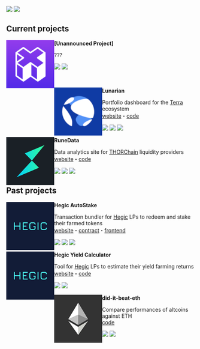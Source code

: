 [![](https://img.shields.io/twitter/follow/_0x_larry?label=follow%20on%20twitter&style=for-the-badge&logo=twitter)](https://twitter.com/_0x_larry)
[![](https://img.shields.io/github/followers/0xlarry?label=follow%20on%20GitHub&style=for-the-badge&logo=github)](https://github.com/0xlarry)

## Current projects

<!--
<img align="left" width="128" height="128" src="images/lido.png"> **\[Unannounced Project\]** 

???<br>

<img src="https://img.shields.io/badge/solidity%20-%23363636.svg"/> <img src="https://img.shields.io/badge/typescript%20-%23007ACC.svg"/>

<br>
-->
<img align="left" width="128" height="128" src="images/xtoken.png"> **\[Unannounced Project\]**

???<br>

<img src="https://img.shields.io/badge/solidity%20-%23363636.svg"/> <img src="https://img.shields.io/badge/typescript%20-%23007ACC.svg"/>

<br>

<img align="left" width="128" height="128" src="images/terra.png"> **Lunarian**

Portfolio dashboard for the [Terra](https://terra.money/) ecosystem<br>
[website](https://lunarian.herokuapp.com/)・[code](https://github.com/0xlarry/lunarian)

<img src="https://img.shields.io/badge/vuejs%20-%2335495e.svg"/> <img src="https://img.shields.io/badge/bootstrap%20-%23563D7C.svg"/> <img src="https://img.shields.io/badge/typescript%20-%23007ACC.svg"/>

<img align="left" width="128" height="128" src="images/thorchain.png"> **RuneData**

Data analytics site for [THORChain](https://thorchain.org/) liquidity providers<br>
[website](https://runedata.info/)・[code](https://github.com/0xlarry/runedata)

<img src="https://img.shields.io/badge/vuejs%20-%2335495e.svg"/> <img src="https://img.shields.io/badge/bootstrap%20-%23563D7C.svg"/> <img src="https://img.shields.io/badge/typescript%20-%23007ACC.svg"/>

## Past projects

<img align="left" width="128" height="128" src="images/hegic.png"> **Hegic AutoStake**

Transaction bundler for [Hegic](https://www.hegic.co/) LPs to redeem and stake their farmed tokens<br>
[website](https://hegic.autostake.co/)・[contract](https://github.com/0xlarry/hegic-autostake)・[frontend](https://github.com/0xlarry/hegic-autostake-frontend)

<img src="https://img.shields.io/badge/solidity%20-%23363636.svg"/> <img src="https://img.shields.io/badge/bootstrap%20-%23563D7C.svg"/> <img src="https://img.shields.io/badge/javascript%20-%23F7DF1E.svg"/>

<img align="left" width="128" height="128" src="images/hegic.png"> **Hegic Yield Calculator**

Tool for [Hegic](https://www.hegic.co/) LPs to estimate their yield farming returns<br>
[website](https://0xlarry.github.io/hegic-yield-estimator/)・[code](https://github.com/0xlarry/hegic-yield-estimator)

<img src="https://img.shields.io/badge/bootstrap%20-%23563D7C.svg"/> <img src="https://img.shields.io/badge/javascript%20-%23F7DF1E.svg"/>

<img align="left" width="128" height="128" src="images/ethereum.png"> **did-it-beat-eth** 

Compare performances of altcoins against ETH<br>
[code](https://github.com/0xlarry/did-it-beat-eth)

<img src="https://img.shields.io/badge/bootstrap%20-%23563D7C.svg"/> <img src="https://img.shields.io/badge/javascript%20-%23F7DF1E.svg"/>
